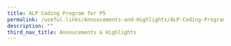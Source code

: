 ```yaml
---
title: ALP Coding Program for P5
permalink: /useful-links/Annoucements-and-Highlights/ALP-Coding-Program-P5/
description: ""
third_nav_title: Annoucements & Highlights
---
```

